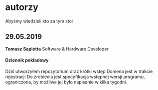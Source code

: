 # autorzy
Abyśmy wiedzieli kto za tym stoi

## 29.05.2019

**Tomasz Sapletta**
Software & Hardware Developer

#### Dziennik pokładowy
Dziś utworzyłem repozytorium oraz krótki wstęp
Domena jest w trakcie rejestracji
Do zrobienia jest specyfikacja wstępnej wersji programu, ograniczona, by możliwe jej było napisanie w kilka tygodni.
